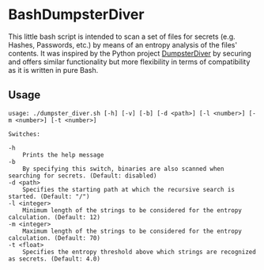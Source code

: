 
# BashDumpsterDiver

This little bash script is intended to scan a set of files for secrets (e.g. Hashes, Passwords, etc.) by means of an entropy analysis of the files' contents. It was inspired by the Python project [DumpsterDiver](https://github.com/securing/DumpsterDiver) by securing and offers similar functionality but more flexibility in terms of compatibility as it is written in pure Bash.


## Usage
```
usage: ./dumpster_diver.sh [-h] [-v] [-b] [-d <path>] [-l <number>] [-m <number>] [-t <number>] 

Switches:
	
-h 
	Prints the help message
-b
	By specifying this switch, binaries are also scanned when searching for secrets. (Default: disabled)
-d <path>
	Specifies the starting path at which the recursive search is started. (Default: "/")
-l <integer>
	Minimum length of the strings to be considered for the entropy calculation. (Default: 12)
-m <integer>
	Maximum length of the strings to be considered for the entropy calculation. (Default: 70)
-t <float>
	Specifies the entropy threshold above which strings are recognized as secrets. (Default: 4.0)

```